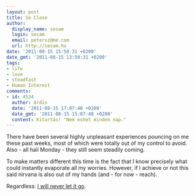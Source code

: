 ```yaml
---
layout: post
title: So Close
author:
  display_name: sesam
  login: sesam
  email: petersz@me.com
  url: http://sesam.hu
date: '2011-08-15 15:50:31 +0200'
date_gmt: '2011-08-15 13:50:31 +0200'
tags:
- life
- love
- steadfast
- Human Interest
comments:
- id: 4534
  author: Ardin
  date: '2011-08-15 17:07:40 +0200'
  date_gmt: '2011-08-15 15:07:40 +0200'
  content: Kitartás! "Nem eshet minden nap."
---
```


There have been several highly unpleasant experiences pouncing on me these past weeks, most of which were totally out of my control to avoid. Also - all hail Monday - they still seem steadily coming.

To make matters different this time is the fact that I know precisely what could instantly evaporate all my worries. However, if I achieve or not this said nirvana is also out of my hands (and - for now - reach).

Regardless: [I will never let it go](http://www.imdb.com/title/tt1334260).
